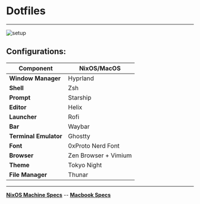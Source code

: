 # Dotfiles 
---

<!-- ![rice](https://github.com/user-attachments/assets/173b09b3-0b66-4b6a-8f51-97cddd823f77) -->
![setup](https://github.com/user-attachments/assets/22831a22-0a8f-48e2-9719-2f974b93e454)

## Configurations:  
| **Component**         | **NixOS/MacOS**                 | 
|------------------------|--------------------------------|
| **Window Manager**     | Hyprland                       | 
| **Shell**              | Zsh                            |
| **Prompt**             | Starship                       | 
| **Editor**             | Helix                          |
| **Launcher**           | Rofi                           |
| **Bar**                | Waybar                         |
| **Terminal Emulator**  | Ghostty                        | 
| **Font**               | 0xProto Nerd Font              |
| **Browser**            | Zen Browser + Vimium           | 
| **Theme**              | Tokyo Night                    |
| **File Manager**       | Thunar                         |

---

[**NixOS Machine Specs**](https://pcpartpicker.com/list/ygQKGJ) --
[**Macbook Specs**](https://www.apple.com/shop/buy-mac/macbook-air/13-inch-sky-blue-m4-chip-with-10-core-cpu-8-core-gpu-16gb-memory-256gb)
